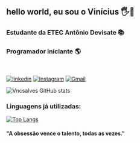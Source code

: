 ## hello world, eu sou o Vinícius 🖐️🖖 
### Estudante da ETEC Antônio Devisate 📚 
### Programador iníciante 🌎 
<br>

[![linkedin](https://img.shields.io/badge/LinkedIn-0077B5?style=for-the-badge&logo=linkedin&logoColor=white)](https://www.linkedin.com/in/vinicius-alves-b169b8268/)
[![Instagram](https://img.shields.io/badge/Instagram-E4405F?style=for-the-badge&logo=instagram&logoColor=white)](https://www.instagram.com/vncs_as/?next=%2F)
[![Gmail](https://img.shields.io/badge/Gmail-D14836?style=for-the-badge&logo=gmail&logoColor=white)](Vncsalves@Gmail.com)


![Vncsalves GitHub stats](https://github-readme-stats.vercel.app/api?username=Vncsalves&show_icons=true&theme=radical)
### Linguagens já utilizadas:
[![Top Langs](https://github-readme-stats.vercel.app/api/top-langs/?username=Vncsalves&hide_progress=true=icons=true&theme=radical)](https://github.com/Vncsalves/github-readme-stats)

#### "A obsessão vence o talento, todas as vezes."
